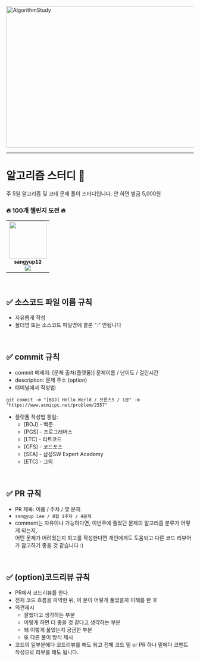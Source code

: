
<img width="1566" height="380" alt="AlgorithmStudy" src="https://github.com/user-attachments/assets/c85a0550-aad8-47cc-b3fb-4e0fb9660ec5" />

---
# 알고리즘 스터디 📝
주 5일 알고리즘 및 코테 문제 풀이 스터디입니다.
안 하면 벌금 5,000원

### 🔥 100개 챌린지 도전 🔥
<table><tr><td align="center"><a href="https://github.com/sangyup12"><img src="https://avatars.githubusercontent.com/u/108389915?v=4" width="100px;" alt=""/>         <br /><sub><b>sangyup12</b><br><img src="https://us-central1-progress-markdown.cloudfunctions.net/progress/2"/></sub></a><br /></td>
</table>
<br />


## ✅ 소스코드 파일 이름 규칙
- 자유롭게 작성 
- 폴더명 또는 소스코드 파일명에 콜론 ":" 안됩니다

<br />

## ✅ commit 규칙
- commit 메세지: [문제 출처(플랫폼)] 문제이름 / 난이도 / 걸린시간 
- description: 문제 주소 (option)
- 터미널에서 작성법: 
```
git commit -m "[BOJ] Hello World / 브론즈5 / 1분" -m "https://www.acmicpc.net/problem/2557"
```
- 플랫폼 작성법 통일: 
  * [BOJ] - 백준 
  * [PGS] - 프로그래머스
  * [LTC] - 리트코드
  * [CFS] - 코드포스
  * [SEA] - 삼성SW Expert Academy
  * [ETC] - 그외

<br />

## ✅ PR 규칙
- PR 제목: 이름 / 주차 / 몇 문제
-  ```sangyup Lee / 8월 1주차 / 4문제 ```
-  comment는 자유이나 가능하다면, 이번주에 풀었던 문제의 알고리즘 분류가 어떻게 되는지, <br> 어떤 문제가 어려웠는지 회고를 작성한다면 개인에게도 도움되고 다른 코드 리뷰어가 참고하기 좋을 것 같습니다 :)


<br />

## ✅ (option)코드리뷰 규칙
- PR에서 코드리뷰를 한다.
- 전체 코드 흐름을 파악한 뒤, 이 분이 어떻게 풀었을까 이해를 한 후 
- 의견제시
  -   잘했다고 생각하는 부분
  -   이렇게 하면 더 좋을 것 같다고 생각하는 부분
  -   왜 이렇게 풀었는지 궁금한 부분
  -   또 다른 풀이 방식 제시
- 코드의 일부분에다 코드리뷰를 해도 되고 전체 코드 밑 or PR 하나 밑에다 코멘트 작성으로 리뷰를 해도 됩니다.

<br />


